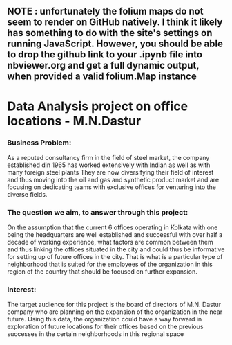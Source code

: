 ## NOTE :  unfortunately the folium maps do not seem to render on GitHub natively. I think it likely has something to do with the site's settings on running JavaScript. However, you should be able to drop the github link to your .ipynb file into nbviewer.org and get a full dynamic output, when provided a valid folium.Map instance

# Data Analysis project on office locations - M.N.Dastur
### Business Problem:
As a reputed consultancy firm in the field of steel market, the company established din 1965 has worked extensively with Indian as well as with many foreign steel plants They are now diversifying their field of interest and thus moving into the oil and gas and synthetic product market and are focusing on dedicating teams with exclusive offices for venturing into the diverse fields.

### The question we aim, to answer through this project:
On the assumption that the current 6 offices operating in Kolkata with one being the headquarters are well established and successful with over half a decade of working experience, what factors are common between them and thus linking the offices situated in the city and could thus be informative for setting up of future offices in the city. That is what is a particular type of neighborhood that is suited for the employees of the organization in this region of the country that should be focused on further expansion.


### Interest:
The target audience for this project is the board of directors of M.N. Dastur company who are planning on the expansion of the organization in the near future. Using this data, the organization could have a way forward in exploration of future locations for their offices based on the previous successes in the certain neighborhoods in this regional space
